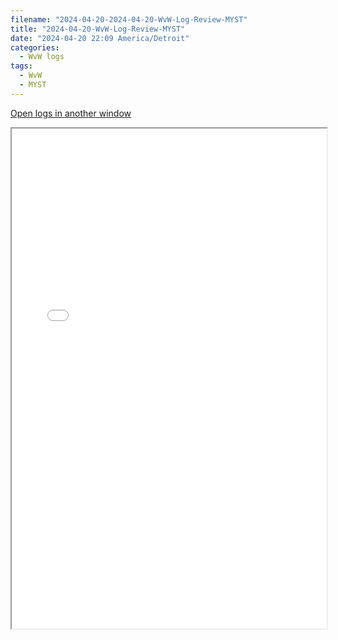 ```yaml
---
filename: "2024-04-20-2024-04-20-WvW-Log-Review-MYST"
title: "2024-04-20-WvW-Log-Review-MYST"
date: "2024-04-20 22:09 America/Detroit"
categories:
  - WvW logs
tags:
  - WvW
  - MYST
---
```

 <a href="/assets/wvwlogs/reports20240420_MYST.html#20240420-WvW-Log-Review" target="_blank">Open logs in another window</a>

<iframe src="/assets/wvwlogs/reports20240420_MYST.html#20240420-WvW-Log-Review" width="100%" height="800" style="display:block; margin: 0 auto;"> </iframe>